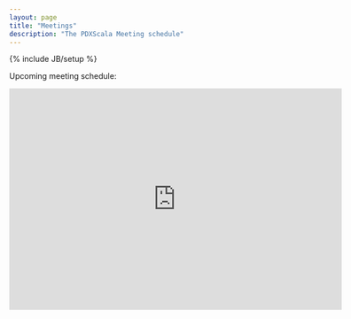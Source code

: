 ```yaml
---
layout: page
title: "Meetings"
description: "The PDXScala Meeting schedule"
---
```

{% include JB/setup %}

Upcoming meeting schedule:

<iframe src="https://www.google.com/calendar/embed?showTitle=0&amp;showCalendars=0&amp;showTz=0&amp;mode=AGENDA&amp;height=400&amp;wkst=1&amp;bgcolor=%23FFFFFF&amp;src=lockney.net_1kssaltgau3e1k1ji8cj4mlih8%40group.calendar.google.com&amp;color=%235229A3&amp;ctz=America%2FLos_Angeles" style=" border-width:0 " width="600" height="400" frameborder="0" scrolling="no"></iframe>
